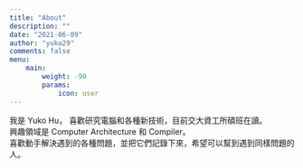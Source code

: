 ```yaml
---
title: "About"
description: ""
date: "2021-06-09"
author: "yuko29"
comments: false
menu:
    main: 
        weight: -90
        params:
            icon: user
---
```


我是 Yuko Hu， 喜歡研究電腦和各種新技術，目前交大資工所碩班在讀。  
興趣領域是 Computer Architecture 和 Compiler。  
喜歡動手解決遇到的各種問題，並把它們記錄下來，希望可以幫到遇到同樣問題的人。 